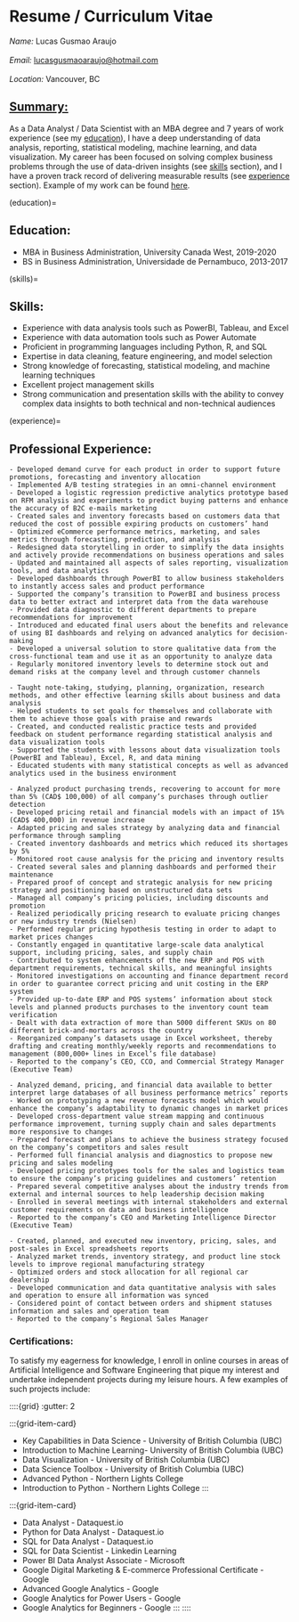 # Resume / Curriculum Vitae

*Name:* Lucas Gusmao Araujo<br>
</br>
*Email:* <u>lucasgusmaoaraujo@hotmail.com</u><br>
</br>
*Location:* Vancouver, BC

## <u>Summary:</u>
As a Data Analyst / Data Scientist with an MBA degree and 7 years of work experience (see my [education](education)), I have a deep understanding of data analysis, reporting, statistical modeling, machine learning, and data visualization. My career has been focused on solving complex business problems through the use of data-driven insights (see [skills](skills) section), and I have a proven track record of delivering measurable results (see [experience](experience) section). Example of my work can be found [here](analysis_example.ipynb).

(education)=
## Education:
- MBA in Business Administration, University Canada West, 2019-2020
- BS in Business Administration, Universidade de Pernambuco, 2013-2017

(skills)=
## Skills:
- Experience with data analysis tools such as PowerBI, Tableau, and Excel
- Experience with data automation tools such as Power Automate
- Proficient in programming languages including Python, R, and SQL
- Expertise in data cleaning, feature engineering, and model selection
- Strong knowledge of forecasting, statistical modeling, and machine learning techniques
- Excellent project management skills
- Strong communication and presentation skills with the ability to convey complex data insights to both technical and non-technical audiences

(experience)=
## Professional Experience:

```{dropdown} **Data Analyst - Sales and Inventory, AG Hair, Vancouver, Canada, 2021-present**
- Developed demand curve for each product in order to support future promotions, forecasting and inventory allocation
- Implemented A/B testing strategies in an omni-channel environment 
- Developed a logistic regression predictive analytics prototype based on RFM analysis and experiments to predict buying patterns and enhance the accuracy of B2C e-mails marketing
- Created sales and inventory forecasts based on customers data that reduced the cost of possible expiring products on customers’ hand
- Optimized eCommerce performance metrics, marketing, and sales metrics through forecasting, prediction, and analysis
- Redesigned data storytelling in order to simplify the data insights and actively provide recommendations on business operations and sales
- Updated and maintained all aspects of sales reporting, visualization tools, and data analytics
- Developed dashboards through PowerBI to allow business stakeholders to instantly access sales and product performance
- Supported the company’s transition to PowerBI and business process data to better extract and interpret data from the data warehouse
- Provided data diagnostic to different departments to prepare recommendations for improvement 
- Introduced and educated final users about the benefits and relevance of using BI dashboards and relying on advanced analytics for decision-making
- Developed a universal solution to store qualitative data from the cross-functional team and use it as an opportunity to analyze data 
- Regularly monitored inventory levels to determine stock out and demand risks at the company level and through customer channels
```
```{dropdown} **Business Analytics Tutor, University Canada West, Vancouver, Canada, 2021-2022**
- Taught note-taking, studying, planning, organization, research methods, and other effective learning skills about business and data analysis
- Helped students to set goals for themselves and collaborate with them to achieve those goals with praise and rewards
- Created, and conducted realistic practice tests and provided feedback on student performance regarding statistical analysis and data visualization tools
- Supported the students with lessons about data visualization tools (PowerBI and Tableau), Excel, R, and data mining
- Educated students with many statistical concepts as well as advanced analytics used in the business environment
```
```{dropdown} **Data Analyst - Sales and Pricing, Farmacias Independente, Recife, Brazil, 2018-2019**
- Analyzed product purchasing trends, recovering to account for more than 5% (CAD$ 100,000) of all company’s purchases through outlier detection
- Developed pricing retail and financial models with an impact of 15% (CAD$ 400,000) in revenue increase
- Adapted pricing and sales strategy by analyzing data and financial performance through sampling
- Created inventory dashboards and metrics which reduced its shortages by 5%
- Monitored root cause analysis for the pricing and inventory results
- Created several sales and planning dashboards and performed their maintenance 
- Prepared proof of concept and strategic analysis for new pricing strategy and positioning based on unstructured data sets
- Managed all company’s pricing policies, including discounts and promotion
- Realized periodically pricing research to evaluate pricing changes or new industry trends (Nielsen)
- Performed regular pricing hypothesis testing in order to adapt to market prices changes
- Constantly engaged in quantitative large-scale data analytical support, including pricing, sales, and supply chain
- Contributed to system enhancements of the new ERP and POS with department requirements, technical skills, and meaningful insights
- Monitored investigations on accounting and finance department record in order to guarantee correct pricing and unit costing in the ERP system
- Provided up-to-date ERP and POS systems’ information about stock levels and planned products purchases to the inventory count team verification
- Dealt with data extraction of more than 5000 different SKUs on 80 different brick-and-mortars across the country
- Reorganized company’s datasets usage in Excel worksheet, thereby drafting and creating monthly/weekly reports and recommendations to management (800,000+ lines in Excel’s file database)
- Reported to the company’s CEO, CCO, and Commercial Strategy Manager (Executive Team)
```
```{dropdown} **Data Analyst - Market Intelligence, Total Distribuidora, Recife, Brazil, 2017-2018**
- Analyzed demand, pricing, and financial data available to better interpret large databases of all business performance metrics’ reports
- Worked on prototyping a new revenue forecasts model which would enhance the company’s adaptability to dynamic changes in market prices
- Developed cross-department value stream mapping and continuous performance improvement, turning supply chain and sales departments more responsive to changes
- Prepared forecast and plans to achieve the business strategy focused on the company’s competitors and sales result
- Performed full financial analysis and diagnostics to propose new pricing and sales modeling
- Developed pricing prototypes tools for the sales and logistics team to ensure the company’s pricing guidelines and customers’ retention
- Prepared several competitive analyses about the industry trends from external and internal sources to help leadership decision making
- Enrolled in several meetings with internal stakeholders and external customer requirements on data and business intelligence
- Reported to the company’s CEO and Marketing Intelligence Director (Executive Team)
```
```{dropdown} **Marketing Management Analyst, FCA - Fiat Chrysler Automobiles, Recife, Brazil, 2016-2017**
- Created, planned, and executed new inventory, pricing, sales, and post-sales in Excel spreadsheets reports
- Analyzed market trends, inventory strategy, and product line stock levels to improve regional manufacturing strategy
- Optimized orders and stock allocation for all regional car dealership
- Developed communication and data quantitative analysis with sales and operation to ensure all information was synced
- Considered point of contact between orders and shipment statuses information and sales and operation team
- Reported to the company’s Regional Sales Manager
```

### Certifications:
To satisfy my eagerness for knowledge, I enroll in online courses in areas of Artificial Intelligence and Software Engineering that pique my interest and undertake independent projects during my leisure hours. A few examples of such projects include:

::::{grid}
:gutter: 2

:::{grid-item-card}
- Key Capabilities in Data Science - University of British Columbia (UBC)
- Introduction to Machine Learning- University of British Columbia (UBC)
- Data Visualization - University of British Columbia (UBC)
- Data Science Toolbox - University of British Columbia (UBC)
- Advanced Python - Northern Lights College
- Introduction to Python - Northern Lights College
:::

:::{grid-item-card}
- Data Analyst - Dataquest.io
- Python for Data Analyst - Dataquest.io
- SQL for Data Analyst - Dataquest.io
- SQL for Data Scientist - Linkedin Learning
- Power BI Data Analyst Associate - Microsoft
- Google Digital Marketing & E-commerce Professional Certificate - Google
- Advanced Google Analytics - Google
- Google Analytics for Power Users - Google
- Google Analytics for Beginners - Google
:::
::::